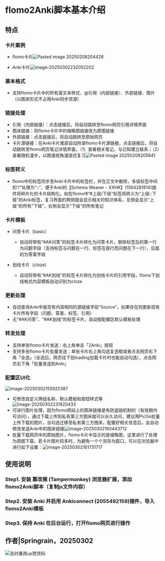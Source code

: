# flomo2Anki脚本基本介绍

## 特点

### 卡片案例

- flomo卡片![Pasted image 20250208204428](https://springrain-picturebed.oss-cn-shenzhen.aliyuncs.com/img/Pasted%20image%2020250208204428.png)

- Anki卡片![image-20250302232052202](https://springrain-picturebed.oss-cn-shenzhen.aliyuncs.com/img/image-20250302232052202.png)

### 基本格式

- 支持flomo卡片中的所有富文本样式、@引用（内部链接）、外部链接、图片（以图床形式不占用Anki同步资源）

### 链接处理

- 引用（内部链接）：点击链接后，将自动跳转至flomo网页引用详情界面
- 图床链接：将flomo卡片中的缩略图链接改为原图链接
- 外部链接：点击链接后，将自动跳转至原始网页
- 卡片源链接：在Anki卡片尾部自动附录flomo卡片源链接，点击链接后，将自动跳转至flomo网页笔记详情界面，（1）查看相关笔记，与已知建立联系；（2）查看随机漫步，以图谱视角漫游式复习![Pasted image 20250208205641](https://springrain-picturebed.oss-cn-shenzhen.aliyuncs.com/img/Pasted%20image%2020250208205641.png)

### 标签转义

- flomo中的标签同步至Anki卡片中的标签栏，并在正文中删除，多级标签中间的“/”处理为“::”，便于Anki的【Schema Weaver - XXHK】(1564281814)插件将碎片化的卡片结构化。如在flomo中”#上级/下级“标签将转义为“上级::下级”的Anki标签，复习界面的两侧就会显示相关的知识体系，左侧会显示“上级”的所有“下级”，右侧会显示“下级”的所有笔记

### 卡片模板

- 问答卡片（basic）

  - 自动将带有“#AK问答”的标签卡片转化为问答卡片，剔除标签后的第一行为问题字段（支持标签与问题在一行、标签在首行而问题在下一行），后面的为答案字段
- 划线卡片（cloze）

  - 自动将带有“#AK划线”的标签卡片转化为划线卡片的引用字段，flomo下划线格式内容模板自动识别为cloze

### 更新处理

- 自动查询Anki中是否有内容相同的源链接字段“Source”，如果存在则更新现有卡片所有字段（问题、答案、标签、引用）
- 无“#AK问答”、“#AK划线”的标签卡片，自动按配置区默认模板处理

### 转发处理

- 支持单张flomo卡片发送：右上角单击「2Anki」按钮
- 支持多张flomo卡片批量发送：单张卡片右上角勾选复选框或者点击网页右下角「全选」（全选后，网页往下划loading加载卡片时也能自动勾选），点击网页右下角「批量发送到Anki」

### 配置区UI化

![image-20250302155925387](https://springrain-picturebed.oss-cn-shenzhen.aliyuncs.com/img/image-20250302155925387.png)

- 可修改自定义牌组名称、默认模板和按钮样式等![image-20250302231820433](https://springrain-picturebed.oss-cn-shenzhen.aliyuncs.com/img/image-20250302231820433.png)
- 可进行图片处理，因为flomo网站上的图床链接是有防盗链机制的（有效期内可访问），通过下载上传到私有第三方图床就可以长久访问，建议用PicGo批量上传下载的图片，当勾选迁移至私有第三方图床，配置好相关信息后，会自动修改发送Anki中的图床链接![image-20250302160443712](https://springrain-picturebed.oss-cn-shenzhen.aliyuncs.com/img/image-20250302160443712.png)
- 批量下载网页中的原始图片，flomo卡片中显示的是缩略图，这里进行了处理为原图下载，若卡片图片较多时，为避免一个个另存为窗口，可以在浏览器中进行如下设置：![image-20250302161731717](https://springrain-picturebed.oss-cn-shenzhen.aliyuncs.com/img/image-20250302161731717.png)

## 使用说明

### Step1. 安装 篡改猴 (Tampermonkey)  浏览器扩展，添加flomo2Anki脚本（复制js文件内容）

### Step2. 安装 Anki 并启用 Ankiconnect (2055492159)插件，导入flomo2Anki模板

### Step3. 保持 Anki 在后台运行，打开flomo网页进行操作

## 作者|Springrain，20250302

![及时春雨up赞赏码](https://springrain-picturebed.oss-cn-shenzhen.aliyuncs.com/img/%E5%8F%8A%E6%97%B6%E6%98%A5%E9%9B%A8up%E8%B5%9E%E8%B5%8F%E7%A0%81.jpg)

